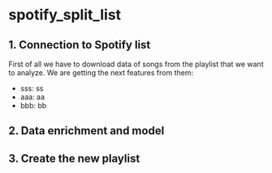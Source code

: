 # spotify_split_list

## 1. Connection to Spotify list
First of all we have to download data of songs from the playlist that we want to analyze. We are getting the next features from them:
* sss: ss
* aaa: aa
* bbb: bb

## 2. Data enrichment and model

## 3. Create the new playlist
